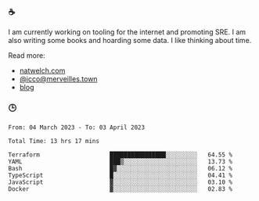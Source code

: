 ### ☕

I am currently working on tooling for the internet and promoting SRE. I am also writing some books and hoarding some data. I like thinking about time. 

Read more:

 - [natwelch.com](https://natwelch.com)
 - [@icco@merveilles.town](https://merveilles.town/@icco)
 - [blog](https://writing.natwelch.com)

### 🕒

<!--START_SECTION:waka-->

```text
From: 04 March 2023 - To: 03 April 2023

Total Time: 13 hrs 17 mins

Terraform                    ████████████████░░░░░░░░░   64.55 %
YAML                         ███▒░░░░░░░░░░░░░░░░░░░░░   13.73 %
Bash                         █▓░░░░░░░░░░░░░░░░░░░░░░░   06.12 %
TypeScript                   █░░░░░░░░░░░░░░░░░░░░░░░░   04.41 %
JavaScript                   ▓░░░░░░░░░░░░░░░░░░░░░░░░   03.10 %
Docker                       ▓░░░░░░░░░░░░░░░░░░░░░░░░   02.83 %
```

<!--END_SECTION:waka-->
